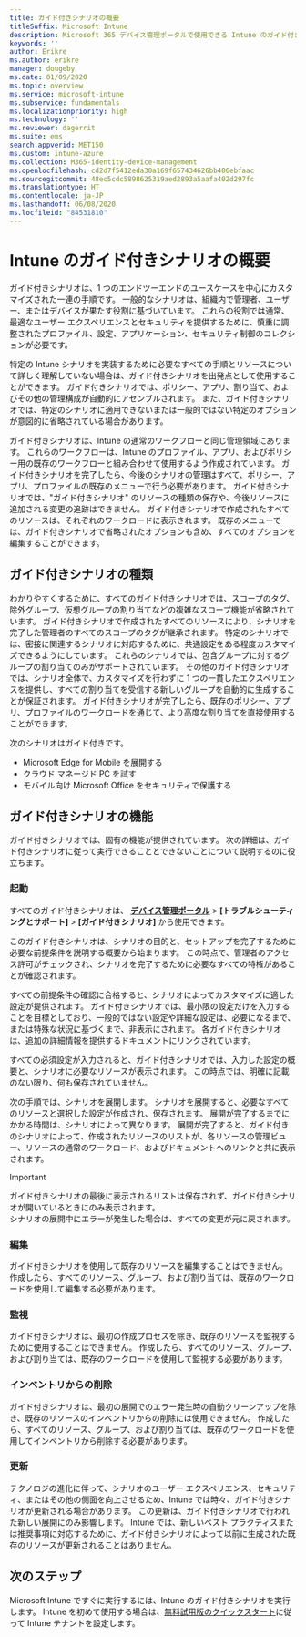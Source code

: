 ```yaml
---
title: ガイド付きシナリオの概要
titleSuffix: Microsoft Intune
description: Microsoft 365 デバイス管理ポータルで使用できる Intune のガイド付きシナリオについて説明します。
keywords: ''
author: Erikre
ms.author: erikre
manager: dougeby
ms.date: 01/09/2020
ms.topic: overview
ms.service: microsoft-intune
ms.subservice: fundamentals
ms.localizationpriority: high
ms.technology: ''
ms.reviewer: dagerrit
ms.suite: ems
search.appverid: MET150
ms.custom: intune-azure
ms.collection: M365-identity-device-management
ms.openlocfilehash: cd2d7f5412eda30a169f657434626bb406ebfaac
ms.sourcegitcommit: 48ec5cdc5898625319aed2893a5aafa402d297fc
ms.translationtype: HT
ms.contentlocale: ja-JP
ms.lasthandoff: 06/08/2020
ms.locfileid: "84531810"
---
```

# <a name="intune-guided-scenarios-overview"></a>Intune のガイド付きシナリオの概要 

ガイド付きシナリオは、1 つのエンドツーエンドのユースケースを中心にカスタマイズされた一連の手順です。 一般的なシナリオは、組織内で管理者、ユーザー、またはデバイスが果たす役割に基づいています。 これらの役割では通常、最適なユーザー エクスペリエンスとセキュリティを提供するために、慎重に調整されたプロファイル、設定、アプリケーション、セキュリティ制御のコレクションが必要です。    

特定の Intune シナリオを実装するために必要なすべての手順とリソースについて詳しく理解していない場合は、ガイド付きシナリオを出発点として使用することができます。 ガイド付きシナリオでは、ポリシー、アプリ、割り当て、およびその他の管理構成が自動的にアセンブルされます。 また、ガイド付きシナリオでは、特定のシナリオに適用できないまたは一般的ではない特定のオプションが意図的に省略されている場合があります。 

ガイド付きシナリオは、Intune の通常のワークフローと同じ管理領域にあります。 これらのワークフローは、Intune のプロファイル、アプリ、およびポリシー用の既存のワークフローと組み合わせて使用するよう作成されています。 ガイド付きシナリオを完了したら、今後のシナリオの管理はすべて、ポリシー、アプリ、プロファイルの既存のメニューで行う必要があります。 ガイド付きシナリオでは、"ガイド付きシナリオ" のリソースの種類の保存や、今後リソースに追加される変更の追跡はできません。 ガイド付きシナリオで作成されたすべてのリソースは、それぞれのワークロードに表示されます。 既存のメニューでは、ガイド付きシナリオで省略されたオプションも含め、すべてのオプションを編集することができます。  

## <a name="types-of-guided-scenarios"></a>ガイド付きシナリオの種類 

わかりやすくするために、すべてのガイド付きシナリオでは、スコープのタグ、除外グループ、仮想グループの割り当てなどの複雑なスコープ機能が省略されています。 ガイド付きシナリオで作成されたすべてのリソースにより、シナリオを完了した管理者のすべてのスコープのタグが継承されます。 特定のシナリオでは、密接に関連するシナリオに対応するために、共通設定をある程度カスタマイズできるようにしています。 これらのシナリオでは、包含グループに対するグループの割り当てのみがサポートされています。 その他のガイド付きシナリオでは、シナリオ全体で、カスタマイズを行わずに 1 つの一貫したエクスペリエンスを提供し、すべての割り当てを受信する新しいグループを自動的に生成することが保証されます。 ガイド付きシナリオが完了したら、既存のポリシー、アプリ、プロファイルのワークロードを通じて、より高度な割り当てを直接使用することができます。  

次のシナリオはガイド付きです。 
- Microsoft Edge for Mobile を展開する 
- クラウド マネージド PC を試す
- モバイル向け Microsoft Office をセキュリティで保護する 

## <a name="guided-scenario-functionality"></a>ガイド付きシナリオの機能 

ガイド付きシナリオでは、固有の機能が提供されています。 次の詳細は、ガイド付きシナリオに従って実行できることとできないことについて説明するのに役立ちます。

### <a name="launching"></a>起動  

すべてのガイド付きシナリオは、 **[デバイス管理ポータル](https://endpoint.microsoft.com)**  >  **[トラブルシューティングとサポート]**  >  **[ガイド付きシナリオ]** から使用できます。 

このガイド付きシナリオは、シナリオの目的と、セットアップを完了するために必要な前提条件を説明する概要から始まります。 この時点で、管理者のアクセス許可がチェックされ、シナリオを完了するために必要なすべての特権があることが確認されます。  

すべての前提条件の確認に合格すると、シナリオによってカスタマイズに適した設定が提供されます。 ガイド付きシナリオでは、最小限の設定だけを入力することを目標としており、一般的ではない設定や詳細な設定は、必要になるまで、または特殊な状況に基づくまで、非表示にされます。 各ガイド付きシナリオは、追加の詳細情報を提供するドキュメントにリンクされています。 

すべての必須設定が入力されると、ガイド付きシナリオでは、入力した設定の概要と、シナリオに必要なリソースが表示されます。 この時点では、明確に記載のない限り、何も保存されていません。

次の手順では、シナリオを展開します。 シナリオを展開すると、必要なすべてのリソースと選択した設定が作成され、保存されます。 展開が完了するまでにかかる時間は、シナリオによって異なります。 展開が完了すると、ガイド付きのシナリオによって、作成されたリソースのリストが、各リソースの管理ビュー、リソースの通常のワークロード、およびドキュメントへのリンクと共に表示されます。 

> [!IMPORTANT]
> ガイド付きシナリオの最後に表示されるリストは保存されず、ガイド付きシナリオが開いているときにのみ表示されます。  
シナリオの展開中にエラーが発生した場合は、すべての変更が元に戻されます。 

### <a name="editing"></a>編集 

ガイド付きシナリオを使用して既存のリソースを編集することはできません。 作成したら、すべてのリソース、グループ、および割り当ては、既存のワークロードを使用して編集する必要があります。

### <a name="monitoring"></a>監視 

ガイド付きシナリオは、最初の作成プロセスを除き、既存のリソースを監視するために使用することはできません。 作成したら、すべてのリソース、グループ、および割り当ては、既存のワークロードを使用して監視する必要があります。 

### <a name="retiring"></a>インベントリからの削除 

ガイド付きシナリオは、最初の展開でのエラー発生時の自動クリーンアップを除き、既存のリソースのインベントリからの削除には使用できません。 作成したら、すべてのリソース、グループ、および割り当ては、既存のワークロードを使用してインベントリから削除する必要があります。 

### <a name="updating"></a>更新

テクノロジの進化に伴って、シナリオのユーザー エクスペリエンス、セキュリティ、またはその他の側面を向上させるため、Intune では時々、ガイド付きシナリオが更新される場合があります。 この更新は、ガイド付きシナリオで行われた新しい展開にのみ影響します。 Intune では、新しいベスト プラクティスまたは推奨事項に対応するために、ガイド付きシナリオによって以前に生成された既存のリソースが更新されることはありません。  

## <a name="next-steps"></a>次のステップ

Microsoft Intune ですぐに実行するには、Intune のガイド付きシナリオを実行します。 Intune を初めて使用する場合は、[無料試用版のクイックスタート](free-trial-sign-up.md)に従って Intune テナントを設定します。
